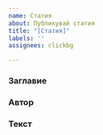 ```yaml
---
name: Статия
about: Публикувай статия
title: "[Статия]"
labels: ''
assignees: clickbg

---
```


### Заглавие

### Автор

### Текст
